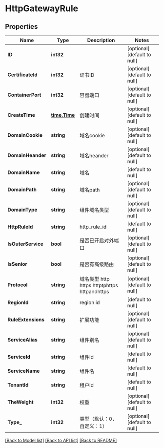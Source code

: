 # HttpGatewayRule

## Properties
Name | Type | Description | Notes
------------ | ------------- | ------------- | -------------
**ID** | **int32** |  | [optional] [default to null]
**CertificateId** | **int32** | 证书ID | [optional] [default to null]
**ContainerPort** | **int32** | 容器端口 | [optional] [default to null]
**CreateTime** | [**time.Time**](time.Time.md) | 创建时间 | [optional] [default to null]
**DomainCookie** | **string** | 域名cookie | [optional] [default to null]
**DomainHeander** | **string** | 域名heander | [optional] [default to null]
**DomainName** | **string** | 域名 | [default to null]
**DomainPath** | **string** | 域名path | [optional] [default to null]
**DomainType** | **string** | 组件域名类型 | [optional] [default to null]
**HttpRuleId** | **string** | http_rule_id | [default to null]
**IsOuterService** | **bool** | 是否已开启对外端口 | [optional] [default to null]
**IsSenior** | **bool** | 是否有高级路由 | [optional] [default to null]
**Protocol** | **string** | 域名类型 http https httptphttps httpandhttps | [optional] [default to null]
**RegionId** | **string** | region id | [default to null]
**RuleExtensions** | **string** | 扩展功能 | [optional] [default to null]
**ServiceAlias** | **string** | 组件别名 | [optional] [default to null]
**ServiceId** | **string** | 组件id | [default to null]
**ServiceName** | **string** | 组件名 | [default to null]
**TenantId** | **string** | 租户id | [default to null]
**TheWeight** | **int32** | 权重 | [optional] [default to null]
**Type_** | **int32** | 类型（默认：0， 自定义：1） | [optional] [default to null]

[[Back to Model list]](../README.md#documentation-for-models) [[Back to API list]](../README.md#documentation-for-api-endpoints) [[Back to README]](../README.md)


